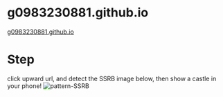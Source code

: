 # g0983230881.github.io
[g0983230881.github.io](https://g0983230881.github.io/)
# Step
click upward url, and detect the SSRB image below, then show a castle in your phone!
![pattern-SSRB](https://user-images.githubusercontent.com/54482415/194773526-c749c6fb-85fd-4f43-b07a-d1f9c04961b3.png)

